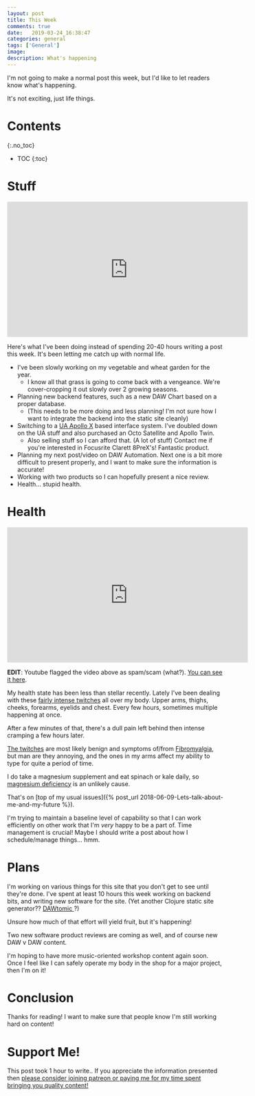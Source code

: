 ```yaml
---
layout: post
title: This Week
comments: true
date:   2019-03-24_16:38:47 
categories: general
tags: ['General']
image:
description: What's happening
---
```


I'm not going to make a normal post this week, but I'd like to let readers know what's happening.

It's not exciting, just life things.


<!--more-->



# Contents
{:.no_toc}
* TOC
{:toc}

# Stuff

<iframe width="560" height="315" src="https://www.youtube.com/embed/vBJxJv0-cMo" frameborder="0" allow="accelerometer; autoplay; encrypted-media; gyroscope; picture-in-picture" allowfullscreen></iframe>

Here's what I've been doing instead of spending 20-40 hours writing a post this week. It's been letting me catch up with normal life.

* I've been slowly working on my vegetable and wheat garden for the year.
  * I know all that grass is going to come back with a vengeance. We're cover-cropping it out slowly over 2 growing seasons.
* Planning new backend features, such as a new DAW Chart based on a proper database.
  * (This needs to be more doing and less planning! I'm not sure how I want to integrate the backend into the static site cleanly)
* Switching to a [UA Apollo X](https://www.uaudio.com/audio-interfaces/apollo-x8p.html) based interface system. I've doubled down on the UA stuff and also purchased an Octo Satellite and Apollo Twin.
  * Also selling stuff so I can afford that. (A lot of stuff) Contact me if you're interested in Focusrite Clarett 8PreX's! Fantastic product.
* Planning my next post/video on DAW Automation. Next one is a bit more difficult to present properly, and I want to make sure the information is accurate!
* Working with two products so I can hopefully present a nice review.
* Health... stupid health.

# Health

<iframe width="560" height="315" src="https://www.youtube.com/embed/Yr7jnmiF_0U" frameborder="0" allow="accelerometer; autoplay; encrypted-media; gyroscope; picture-in-picture" allowfullscreen></iframe>

**EDIT**: Youtube flagged the video above as spam/scam (what?). [You can see it here](https://streamable.com/u5yfq).

My health state has been less than stellar recently. Lately I've been dealing with these [fairly intense twitches](https://en.wikipedia.org/wiki/Fasciculation) all over my body. Upper arms, thighs, cheeks, forearms, eyelids and chest. Every few hours, sometimes multiple happening at once.

After a few minutes of that, there's a dull pain left behind then intense cramping a few hours later.

[The twitches](https://en.wikipedia.org/wiki/Fasciculation) are most likely benign and symptoms of/from [Fibromyalgia](https://en.wikipedia.org/wiki/Fibromyalgia), but man are they annoying, and the ones in my arms affect my ability to type for quite a period of time.

I do take a magnesium supplement and eat spinach or kale daily, so [magnesium deficiency](https://en.wikipedia.org/wiki/Magnesium_deficiency) is an unlikely cause.

That's on [top of my usual issues]({% post_url 2018-06-09-Lets-talk-about-me-and-my-future %}).

I'm trying to maintain a baseline level of capability so that I can work efficiently on other work that I'm _very_ happy to be a part of. Time management is crucial! Maybe I should write a post about how I schedule/manage things... hmm.

# Plans

I'm working on various things for this site that you don't get to see until they're done. I've spent at least 10 hours this week working on backend bits, and writing new software for the site. (Yet another Clojure static site generator?? [ DAWtomic ](https://www.datomic.com)?)

Unsure how much of that effort will yield fruit, but it's happening!

Two new software product reviews are coming as well, and of course new DAW v DAW content.

I'm hoping to have more music-oriented workshop content again soon. Once I feel like I can safely operate my body in the shop for a major project, then I'm on it!

# Conclusion

Thanks for reading! I want to make sure that people know I'm still working hard on content!

# Support Me!

This post took 1 hour to write.. If you appreciate the information presented then <a href="/DonateNow/">please consider joining patreon or paying me for my time spent bringing you quality content!</a>






